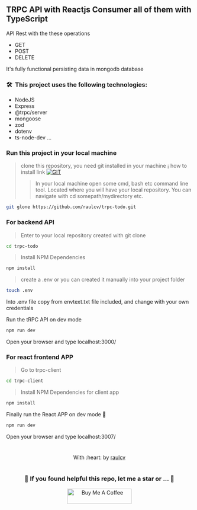 ## TRPC API with Reactjs Consumer all of them with TypeScript

API Rest with the these operations
* GET
* POST
* DELETE

It's fully functional persisting data in mongodb database

### 🛠 &nbsp;This project uses the following technologies:

* NodeJS
* Express
* @trpc/server
* mongoose
* zod
* dotenv 
* ts-node-dev ...

### Run this project in your local machine
> clone this repository, you need git installed in your machine ¡ how to install link [![GIT](https://img.shields.io/badge/Git-0077B5?style=for-the-badge&logo=git&logoColor=red)](https://github.com/git-guides/install-git)
>> In your local machine open some cmd, bash etc command line tool. Located where you will have your local repository. You can navigate with cd somepath/mydirectory etc.
```bash
git glone https://github.com/raulcv/trpc-todo.git
```

### For backend API 
> Enter to your  local repository created with git clone
```bash
cd trpc-todo 
```

> Install NPM Dependencies
```bash
npm install
```

> create a .env or you can created it manually into your project folder
```bash
touch .env
```

Into .env file copy from envtext.txt file included, and change with your own credentials

Run the tRPC API on dev mode
```bash
npm run dev
```
Open your browser and type localhost:3000/

### For react frontend APP 
> Go to trpc-client
```bash
cd trpc-client
```

> Install NPM Dependencies for client app
```bash
npm install
```

Finally run the React APP on dev mode 🤪
```bash
npm run dev
```

Open your browser and type localhost:3007/

#
<p align="center">
	With :heart: by <a href="https://www.raulcv.com" target="_blank">raulcv</a>
</p>

#
<h3 align="center">🤗 If you found helpful this repo, let me a star  or ... 🐣</h3>
<p align="center">
<a href="https://www.buymeacoffee.com/iraulcv" target="_blank"><img src="https://cdn.buymeacoffee.com/buttons/default-orange.png" alt="Buy Me A Coffee" height="41" width="174"></a>
</p>

